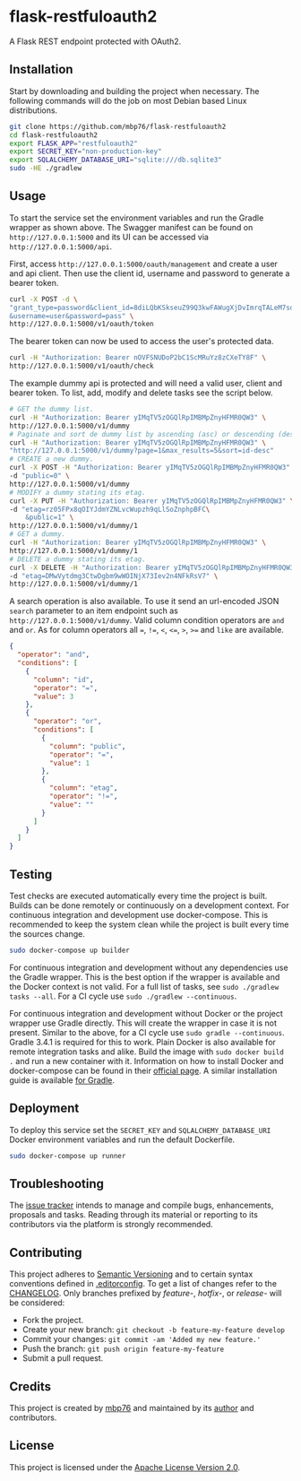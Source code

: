 # flask-restfuloauth2

A Flask REST endpoint protected with OAuth2.

## Installation

Start by downloading and building the project when necessary. The following
commands will do the job on most Debian based Linux distributions.

```bash
git clone https://github.com/mbp76/flask-restfuloauth2
cd flask-restfuloauth2
export FLASK_APP="restfuloauth2"
export SECRET_KEY="non-production-key"
export SQLALCHEMY_DATABASE_URI="sqlite:///db.sqlite3"
sudo -HE ./gradlew
```

## Usage

To start the service set the environment variables and run the Gradle wrapper as
shown above. The Swagger manifest can be found on `http://127.0.0.1:5000` and
its UI can be accessed via `http://127.0.0.1:5000/api`.

First, access `http://127.0.0.1:5000/oauth/management` and create a user and api
client. Then use the client id, username and password to generate a bearer token.

```bash
curl -X POST -d \
"grant_type=password&client_id=8diLQbKSkseuZ99Q3kwFAWugXjDvImrqTALeM7sd\
&username=user&password=pass" \
http://127.0.0.1:5000/v1/oauth/token
```

The bearer token can now be used to access the user's protected data.

```bash
curl -H "Authorization: Bearer nOVFSNUDoP2bC1ScMRuYz8zCXeTY8F" \
http://127.0.0.1:5000/v1/oauth/check
```

The example dummy api is protected and will need a valid user, client and bearer
token. To list, add, modify and delete tasks see the script below.

```bash
# GET the dummy list.
curl -H "Authorization: Bearer yIMqTV5zOGQlRpIMBMpZnyHFMR0QW3" \
http://127.0.0.1:5000/v1/dummy
# Paginate and sort de dummy list by ascending (asc) or descending (desc).
curl -H "Authorization: Bearer yIMqTV5zOGQlRpIMBMpZnyHFMR0QW3" \
"http://127.0.0.1:5000/v1/dummy?page=1&max_results=5&sort=id-desc"
# CREATE a new dummy.
curl -X POST -H "Authorization: Bearer yIMqTV5zOGQlRpIMBMpZnyHFMR0QW3" \
-d "public=0" \
http://127.0.0.1:5000/v1/dummy
# MODIFY a dummy stating its etag.
curl -X PUT -H "Authorization: Bearer yIMqTV5zOGQlRpIMBMpZnyHFMR0QW3" \
-d "etag=rz05FPx8qOIYJdmYZNLvcWupzh9qLlSoZnphpBFC\
    &public=1" \
http://127.0.0.1:5000/v1/dummy/1
# GET a dummy.
curl -H "Authorization: Bearer yIMqTV5zOGQlRpIMBMpZnyHFMR0QW3" \
http://127.0.0.1:5000/v1/dummy/1
# DELETE a dummy stating its etag.
curl -X DELETE -H "Authorization: Bearer yIMqTV5zOGQlRpIMBMpZnyHFMR0QW3" \
-d "etag=DMwVytdmg3CtwDgbm9wWOINjX73Iev2n4NFkRsV7" \
http://127.0.0.1:5000/v1/dummy/1
```

A search operation is also available. To use it send an url-encoded JSON
`search` parameter to an item endpoint such as `http://127.0.0.1:5000/v1/dummy`.
Valid column condition operators are `and` and `or`. As for column operators all
 `=`, `!=`, `<`, `<=`, `>`, `>=` and `like` are available.

```json
{
  "operator": "and",
  "conditions": [
    {
      "column": "id",
      "operator": "=",
      "value": 3
    },
    {
      "operator": "or",
      "conditions": [
        {
          "column": "public",
          "operator": "=",
          "value": 1
        },
        {
          "column": "etag",
          "operator": "!=",
          "value": ""
        }
      ]
    }
  ]
}
```

## Testing

Test checks are executed automatically every time the project is built. Builds
can be done remotely or continuously on a development context. For continuous
integration and development use docker-compose. This is recommended to keep the
system clean while the project is built every time the sources change.

```bash
sudo docker-compose up builder
```

For continuous integration and development without any dependencies use the
Gradle wrapper. This is the best option if the wrapper is available and the
Docker context is not valid. For a full list of tasks, see
`sudo ./gradlew tasks --all`. For a CI cycle use `sudo ./gradlew --continuous`.

For continuous integration and development without Docker or the project wrapper
use Gradle directly. This will create the wrapper in case it is not present.
Similar to the above, for a CI cycle use `sudo gradle --continuous`. Gradle
3.4.1 is required for this to work. Plain Docker is also available for remote
integration tasks and alike. Build the image with `sudo docker build .` and run
a new container with it. Information on how to install Docker and docker-compose
can be found in their [official page][install-docker-compose]. A similar
installation guide is available [for Gradle][install-gradle].

## Deployment

To deploy this service set the `SECRET_KEY` and `SQLALCHEMY_DATABASE_URI`
Docker environment variables and run the default Dockerfile.

```bash
sudo docker-compose up runner
```

## Troubleshooting

The [issue tracker][issue-tracker] intends to manage and compile bugs,
enhancements, proposals and tasks. Reading through its material or reporting to
its contributors via the platform is strongly recommended.

## Contributing

This project adheres to [Semantic Versioning][semver] and to certain syntax
conventions defined in [.editorconfig][editorconfig]. To get a list of changes
refer to the [CHANGELOG][changelog]. Only branches prefixed by *feature-*,
*hotfix-*, or *release-* will be considered:

  - Fork the project.
  - Create your new branch: `git checkout -b feature-my-feature develop`
  - Commit your changes: `git commit -am 'Added my new feature.'`
  - Push the branch: `git push origin feature-my-feature`
  - Submit a pull request.

## Credits

This project is created by [mbp76][author] and maintained by its
[author][author] and contributors.

## License

This project is licensed under the [Apache License Version 2.0][license].

[author]: https://mbp76.github.io
[issue-tracker]: https://github.com/mbp76/flask-restfuloauth2/issues
[editorconfig]: .editorconfig
[changelog]: CHANGELOG.md
[license]: LICENSE
[semver]: http://semver.org
[install-docker-compose]: https://docs.docker.com/compose/install/
[install-gradle]: https://gradle.org/install
